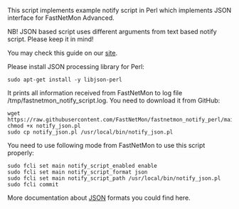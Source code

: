 This script implements example notify script in Perl which implements JSON interface for FastNetMon Advanced.

NB! JSON based script uses different arguments from text based notify script. Please keep it in mind!

You may check this guide on our [site](https://fastnetmon.com/docs-fnm-advanced/fastnetmon-advanced-notify-script-in-perl/).

Please install JSON processing library for Perl:
```
sudo apt-get install -y libjson-perl
```

It prints all information received from FastNetMon to log file /tmp/fastnetmon_notify_script.log. You need to download it from GitHub:
```
wget https://raw.githubusercontent.com/FastNetMon/fastnetmon_notify_perl/main/notify_json.pl
chmod +x notify_json.pl
sudo cp notify_json.pl /usr/local/bin/notify_json.pl
```

You need to use following mode from FastNetMon to use this script properly:
```
sudo fcli set main notify_script_enabled enable
sudo fcli set main notify_script_format json
sudo fcli set main notify_script_path /usr/local/bin/notify_json.pl
sudo fcli commit
```

More documentation about [JSON](https://fastnetmon.com/fastnetmon-json-formats/) formats you could find here.
